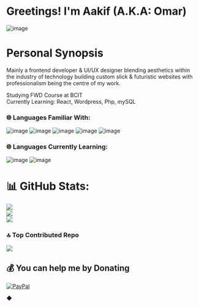 # Greetings! I'm Aakif (A.K.A: Omar)
![image](https://github.com/user-attachments/assets/6f67fcd3-a136-43e1-9f05-fad2e548f2a7)
# Personal Synopsis
Mainly a frontend developer & UI/UX designer blending aesthetics within the industry of technology building custom slick & futuristic websites with professionalism being the centre of my work.

 
 Studying FWD Course at BCIT <br>
 Currently Learning: React, Wordpress, Php, mySQL <br>

### 🌐 Languages Familiar With:
![image](https://github.com/user-attachments/assets/a05848b8-7532-4f81-b7d0-00f33a0d771d)
![image](https://github.com/user-attachments/assets/957ccf00-cdbf-4bfb-92d1-da7b2f076eee)
![image](https://github.com/user-attachments/assets/8a59048c-d5cf-4009-8c1a-198589b01e41)
![image](https://github.com/user-attachments/assets/fc522304-4bfb-4144-9e0f-09c685fdfb7c)
![image](https://github.com/user-attachments/assets/13fe37b6-ffc6-4e95-80cd-0fab28b87f6a)


### 🌐 Languages Currently Learning:
![image](https://github.com/user-attachments/assets/ee46bba8-6a0d-4481-ba9f-b95acd3fd536)
![image](https://github.com/user-attachments/assets/8f894552-ef6f-4874-bf70-2b014f921a3e)




# 📊 GitHub Stats:
![](https://github-readme-stats.vercel.app/api?username=NotAuvance&theme=dark&hide_border=true&include_all_commits=true&count_private=false)<br/>
![](https://github-readme-streak-stats.herokuapp.com/?user=NotAuvance&theme=dark&hide_border=true)<br/>
![](https://github-readme-stats.vercel.app/api/top-langs/?username=NotAuvance&theme=dark&hide_border=true&include_all_commits=true&count_private=false&layout=compact)

### 🔝 Top Contributed Repo
![](https://github-contributor-stats.vercel.app/api?username=NotAuvance&limit=5&theme=dark&combine_all_yearly_contributions=true)

  ## 💰 You can help me by Donating
  [![PayPal](https://img.shields.io/badge/PayPal-00457C?style=for-the-badge&logo=paypal&logoColor=white)](https://paypal.me/Auvance) 

  ◆
<!-- Proudly created with GPRM ( https://gprm.itsvg.in ) -->
